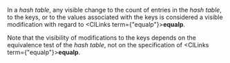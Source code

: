  



In a *hash table*, any visible change to the count of entries in the *hash table*, to the keys, or to the values associated with the keys is considered a visible modification with regard to <ClLinks  term={"equalp"}><b>equalp</b></ClLinks>. 



Note that the visibility of modifications to the keys depends on the equivalence test of the *hash table*, not on the specification of <ClLinks  term={"equalp"}><b>equalp</b></ClLinks>. 



